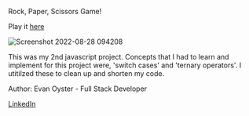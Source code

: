 Rock, Paper, Scissors Game!

Play it [here](https://quietoutthere.github.io/rock_paper_scissors_game/)

![Screenshot 2022-08-28 094208](https://user-images.githubusercontent.com/108839805/187076869-ae34086c-b037-40ff-8f9b-9fc7c9bc217b.png)

This was my 2nd javascript project. Concepts that I had to learn and implement for this project were, 'switch cases' and 'ternary operators'. I utitilzed these to clean up and shorten my code.

Author: Evan Oyster - Full Stack Developer 

[LinkedIn](https://www.linkedin.com/feed/)
